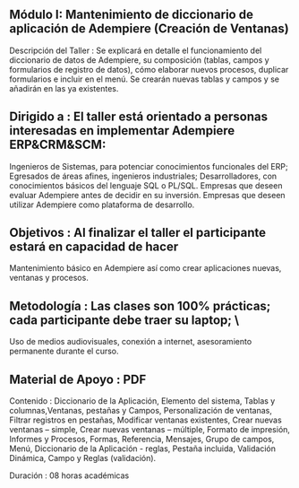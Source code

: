 ## Módulo I: Mantenimiento de diccionario de aplicación de Adempiere (Creación de Ventanas)

Descripción del Taller	: Se explicará en detalle el funcionamiento del diccionario de datos de
  Adempiere, su composición (tablas, campos y formularios de registro de
  datos), cómo elaborar nuevos procesos, duplicar formularios e incluir en el
  menú. Se crearán nuevas tablas y campos y se añadirán en las ya
  existentes. 

## Dirigido a		: El taller está orientado a personas interesadas en implementar Adempiere ERP&CRM&SCM: 
  Ingenieros de Sistemas, para potenciar conocimientos funcionales
  del ERP; Egresados de áreas afines, ingenieros industriales; Desarrolladores, con conocimientos básicos del lenguaje SQL o
  PL/SQL. Empresas que deseen evaluar Adempiere antes de decidir en su inversión. Empresas que deseen utilizar Adempiere como plataforma de
  desarrollo.
  
## Objetivos		: Al finalizar el taller el participante estará en capacidad de hacer
  Mantenimiento básico en Adempiere así como crear aplicaciones nuevas, ventanas y procesos.

## Metodología		: Las clases son 100% prácticas; cada participante debe traer su laptop; \
  Uso de medios audiovisuales, conexión a internet, asesoramiento permanente durante el curso.

## Material de Apoyo	: PDF

Contenido		: Diccionario de la Aplicación, Elemento del sistema, Tablas y columnas,Ventanas, pestañas y Campos, Personalización de ventanas, Filtrar registros en pestañas, Modificar ventanas existentes, Crear nuevas ventanas – simple, Crear nuevas ventanas – múltiple, Formato de impresión, Informes y Procesos, Formas, Referencia, Mensajes, Grupo de campos, Menú, Diccionario de la Aplicación - reglas, Pestaña incluida, Validación Dinámica, Campo y Reglas (validación).

Duración		: 08 horas académicas
